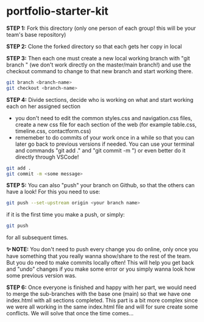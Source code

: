 # portfolio-starter-kit


**STEP 1:** Fork this directory (only one person of each group! this will be your team's base repository)

**STEP 2:** Clone the forked directory so that each gets her copy in local

**STEP 3:** Then each one must create a new local working branch with "git branch <branch-name>" (we don't work directly on the master/main branch!) and use the checkout command to change to that new branch and start working there.
  
```sh
git branch <branch-name>
git checkout <branch-name>
```

**STEP 4:** Divide sections, decide who is working on what and start working each on her assigned section
  - you don't need to edit the common styles.css and navigation.css files, create a new css file for each section of the web (for example table.css, timeline.css, contactform.css)
  - rememeber to do commits of your work once in a while so that you can later go back to previous versions if needed. You can use your terminal and commands "git add ." and "git commit -m <some message>") or even better do it directly through VSCode!
 
```sh
git add .
git commit -m <some message>
```

**STEP 5:** You can also "push" your branch on Github, so that the others can have a look! For this you need to use: 

```sh
git push --set-upstream origin <your branch name>
```
if it is the first time you make a push, or simply:
  
```sh
git push
```
for all subsequent times.
  
**✨ NOTE:**  You don't need to push every change you do online, only once you have something that you really wanna show/share to the rest of the team. But you do need to make commits locally often! This will help you get back and "undo" changes if you make some error or you simply wanna look how some previous version was. 


**STEP 6:** Once everyone is finished and happy with her part, we would need to merge the sub-branches with the base one (main) so that we have one index.html with all sections completed. This part is a bit more complex since we were all working in the same index.html file and will for sure create some conflicts. We will solve that once the time comes...

  
